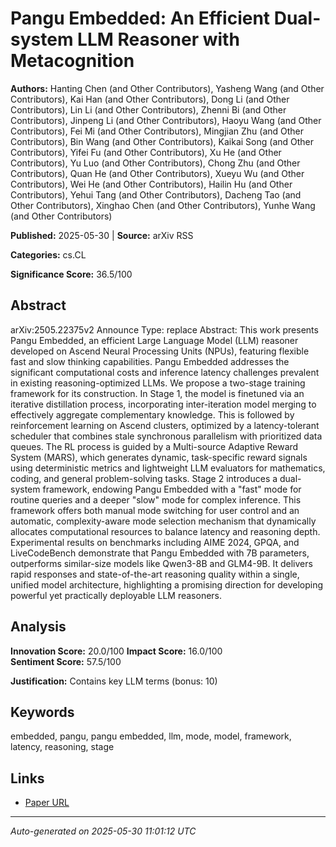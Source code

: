 # Pangu Embedded: An Efficient Dual-system LLM Reasoner with Metacognition

**Authors:** Hanting Chen (and Other Contributors), Yasheng Wang (and Other Contributors), Kai Han (and Other Contributors), Dong Li (and Other Contributors), Lin Li (and Other Contributors), Zhenni Bi (and Other Contributors), Jinpeng Li (and Other Contributors), Haoyu Wang (and Other Contributors), Fei Mi (and Other Contributors), Mingjian Zhu (and Other Contributors), Bin Wang (and Other Contributors), Kaikai Song (and Other Contributors), Yifei Fu (and Other Contributors), Xu He (and Other Contributors), Yu Luo (and Other Contributors), Chong Zhu (and Other Contributors), Quan He (and Other Contributors), Xueyu Wu (and Other Contributors), Wei He (and Other Contributors), Hailin Hu (and Other Contributors), Yehui Tang (and Other Contributors), Dacheng Tao (and Other Contributors), Xinghao Chen (and Other Contributors), Yunhe Wang (and Other Contributors)

**Published:** 2025-05-30 | **Source:** arXiv RSS

**Categories:** cs.CL

**Significance Score:** 36.5/100

## Abstract

arXiv:2505.22375v2 Announce Type: replace 
Abstract: This work presents Pangu Embedded, an efficient Large Language Model (LLM) reasoner developed on Ascend Neural Processing Units (NPUs), featuring flexible fast and slow thinking capabilities. Pangu Embedded addresses the significant computational costs and inference latency challenges prevalent in existing reasoning-optimized LLMs. We propose a two-stage training framework for its construction. In Stage 1, the model is finetuned via an iterative distillation process, incorporating inter-iteration model merging to effectively aggregate complementary knowledge. This is followed by reinforcement learning on Ascend clusters, optimized by a latency-tolerant scheduler that combines stale synchronous parallelism with prioritized data queues. The RL process is guided by a Multi-source Adaptive Reward System (MARS), which generates dynamic, task-specific reward signals using deterministic metrics and lightweight LLM evaluators for mathematics, coding, and general problem-solving tasks. Stage 2 introduces a dual-system framework, endowing Pangu Embedded with a "fast" mode for routine queries and a deeper "slow" mode for complex inference. This framework offers both manual mode switching for user control and an automatic, complexity-aware mode selection mechanism that dynamically allocates computational resources to balance latency and reasoning depth. Experimental results on benchmarks including AIME 2024, GPQA, and LiveCodeBench demonstrate that Pangu Embedded with 7B parameters, outperforms similar-size models like Qwen3-8B and GLM4-9B. It delivers rapid responses and state-of-the-art reasoning quality within a single, unified model architecture, highlighting a promising direction for developing powerful yet practically deployable LLM reasoners.

## Analysis

**Innovation Score:** 20.0/100
**Impact Score:** 16.0/100  
**Sentiment Score:** 57.5/100

**Justification:** Contains key LLM terms (bonus: 10)

## Keywords

embedded, pangu, pangu embedded, llm, mode, model, framework, latency, reasoning, stage

## Links

- [Paper URL](https://arxiv.org/abs/2505.22375)

---
*Auto-generated on 2025-05-30 11:01:12 UTC*
